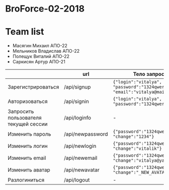 # BroForce-02-2018

# Team list
- Масягин Михаил АПО-22
- Мельников Владислав АПО-22
- Полещук Виталий АПО-22
- Саркисян Артур АПО-21


|  | url | Тело запроса |
| ------ | ------ | ------ |
| Зарегистрироваться | /api/signup | ```{"login":"vitalya", "password":"1324qwer", "email":"vitalya@mail.ru"}```
| Авторизоваться | /api/signin | ```{"login":"vitalya", "password":"1324qwer"}```
| Запросить пользователя текущей сессии | /api/loginfo | -
| Изменить пароль | /api/newpassword | ```{"password":"1324qwer", "change":"1234"}```
| Изменить логин | /api/newlogin | ```{"password":"1324qwer", "change":"vitalik"}```
| Изменить email | /api/newemail | ```{"password":"1324qwer", "change":"vitalya@yandex.ru"}```
| Изменить аватар | /api/newavatar | ```{"password":"1324qwer", "change":"_NEW_AVATAR_"}```
| Разлогиниться | /api/logout | -
